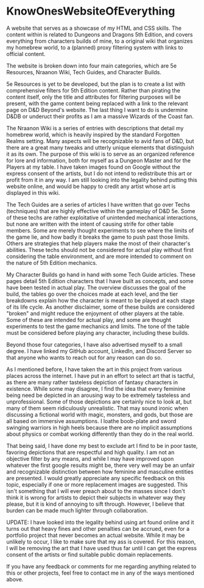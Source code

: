 # KnowOnesWebsiteOfEverything
A website that serves as a showcase of my HTML and CSS skills.  The content within is related to Dungeons and Dragons 5th Edition, and covers everything from characters builds of mine, to a original wiki that organizes my homebrew world, to a (planned) proxy filtering system with links to official content.  

The website is broken down into four main categories, which are 5e Resources, Nraanon Wiki, Tech Guides, and Character Builds.  

5e Resources is yet to be developed, but the plan is to create a list with comprehensive filters for 5th Edition content.  Rather than pirating the content itself, only the title  and attributes for filtering purposes will be present, with the game content being replaced with a link to the relevant page on D&D Beyond's website.  The last thing I want to do is undermine D&DB or underuct their profits as I am a massive Wizards of the Coast fan.  

The Nraanon Wiki is a series of entries with descriptions that detail my homebrew world, which is heavily inspired by the standard Forgotten Realms setting.  Many aspects will be recognizable to avid fans of D&D, but there are a great many tweaks and utterly unique elements that distinguish it as its own.  The purpose of this wiki is to serve as an organized reference for lore and information, both for myself as a Dungeon Master and for the Players at my table.  I have taken images found on Google without the express consent of the artists, but I do not intend to redistribute this art or profit from it in any way.  I am still looking into the legality behind putting this website online, and would be happy to credit any artist whose art is displayed in this wiki.

The Tech Guides are a series of articles I have written that go over Techs (techniques) that are highly effective within the gameplay of D&D 5e.  Some of these techs are rather exploitative of unintended mechanical interactions, but none are written with the intent of causing strife for other table members.  Some are merely thought experiments to see where the limits of the game lie, and how badly it breaks the game to push past those limits.  Others are strategies that help players make the most of their character's abilities.  These techs should not be considered for actual play without first considering the table environment, and are more intended to comment on the nature of 5th Edition mechanics.  

My Character Builds go hand in hand with some Tech Guide articles.  These pages detail 5th Edition characters that I have built as concepts, and some have been tested in actual play.  The overview discusses the goal of the build, the tables go over the choices made at each level, and the tier breakdowns explain how the character is meant to be played at each stage of its life cycle.  As another disclaimer, some of these builds are considered "broken" and might reduce the enjoyment of other players at the table.  Some of these are intended for actual play, and some are thought experiments to test the game mechanics and limits.  The tone of the table must be considered before playing any character, including these builds.  


Beyond those four categories, I have also advertised myself to a small degree.  I have linked my GitHub account, LinkedIn, and Discord Server so that anyone who wants to reach out for any reason can do so.  


As I mentioned before, I have taken the art in this project from various places across the internet.  I have put in an effort to select art that is tactful, as there are many rather tasteless depiction of fantasy characters in existence.  While some may disagree, I find the idea that every feminine being need be depicted in an arousing way to be extremely tasteless and unprofessional.  Some of those depictions are certainly nice to look at, but many of them seem ridiculously unrealistic.  That may sound ironic when discussing a fictional world with magic, monsters, and gods, but those are all based on immersive assumptions.  I loathe boob-plate and sword swinging warriors in high heels because there are no implicit assumptions about physics or combat working differently than they do in the real world.  

That being said, I have done my best to exclude art I find to be in poor taste, favoring depictions that are respectful and high quality.  I am not an objective filter by any means, and while I may have improved upon whatever the first google results might be, there very well may be an unfair and recognizable distinction between how feminine and masculine entities are presented.  I would greatly appreciate any specific feedback on this topic, especially if one or more replacement images are suggested.  This isn't something that I will ever preach about to the masses since I don't think it is wrong for artists to depict their subjects in whatever way they please, but it is kind of annoying to sift through.  However, I believe that burden can be made much lighter through collaboration.  

UPDATE:  I have looked into the legality behind using art found online and it turns out that heavy fines and other penalties can be accrued, even for a portfolio project that never becomes an actual website.  While it may be unlikely to occur, I like to make sure that my ass is covered.  For this reason, I will be removing the art that I have used thus far until I can get the express consent of the artists or find suitable public domain replacements.  


If you have any feedback or comments for me regarding anything related to this or other projects, feel free to contact me in any of the ways mentioned above.  
